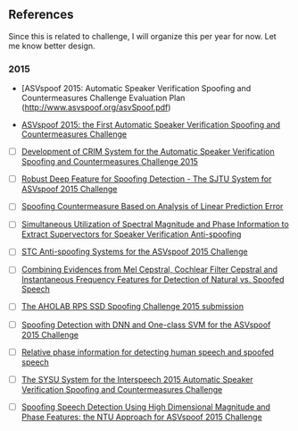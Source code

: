 
<h2> References </h2>

Since this is related to challenge, I will organize this per year for now. Let me know better design.

<h3> 2015 </h2>

* [ASVspoof 2015: Automatic Speaker Verification Spoofing and Countermeasures Challenge Evaluation Plan (http://www.asvspoof.org/asvSpoof.pdf)

* [ASVspoof 2015: the First Automatic Speaker Verification Spoofing and Countermeasures Challenge](http://www.asvspoof.org/is2015_asvspoof.pdf)

- [ ] [Development of CRIM System for the Automatic Speaker Verification Spoofing and Countermeasures Challenge 2015](http://www.asvspoof.org/asvspoof2015/CRIM.pdf)

- [ ] [Robust Deep Feature for Spoofing Detection - The SJTU System for ASVspoof 2015 Challenge](http://www.asvspoof.org/asvspoof2015/sjtu.pdf)

- [ ] [Spoofing Countermeasure Based on Analysis of Linear Prediction Error](http://www.asvspoof.org/asvspoof2015/ajanicki.pdf)

- [ ] [Simultaneous Utilization of Spectral Magnitude and Phase Information to Extract Supervectors for Speaker Verification Anti-spoofing](http://www.asvspoof.org/asvspoof2015/THUEE.pdf)

- [ ] [STC Anti-spoofing Systems for the ASVspoof 2015 Challenge](http://www.asvspoof.org/asvspoof2015/STC.pdf)

- [ ] [Combining Evidences from Mel Cepstral, Cochlear Filter Cepstral and Instantaneous Frequency Features for Detection of Natural vs. Spoofed Speech](http://www.asvspoof.org/asvspoof2015/da-iiit.pdf)

- [ ] [The AHOLAB RPS SSD Spoofing Challenge 2015 submission](http://www.asvspoof.org/asvspoof2015/aholab.pdf)

- [ ] [Spoofing Detection with DNN and One-class SVM for the ASVspoof 2015 Challenge](http://www.asvspoof.org/asvspoof2015/I3A.pdf)

- [ ] [Relative phase information for detecting human speech and spoofed speech](http://www.asvspoof.org/asvspoof2015/longbiao.pdf)

- [ ] [The SYSU System for the Interspeech 2015 Automatic Speaker Verification Spoofing and Countermeasures Challenge](http://www.asvspoof.org/asvspoof2015/SYSU_v2.pdf)

- [ ] [Spoofing Speech Detection Using High Dimensional Magnitude and Phase Features: the NTU Approach for ASVspoof 2015 Challenge](http://www.asvspoof.org/asvspoof2015/NTU.pdf)
